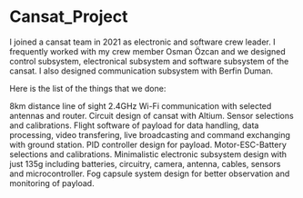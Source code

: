 # Cansat_Project
I joined a cansat team in 2021 as electronic and software crew leader. I frequently worked with my crew member Osman Özcan and we designed control subsystem, electronical subsystem and software subsystem of the cansat. I also designed communication subsystem with Berfin Duman. 

Here is the list of the things that we done:

8km distance line of sight 2.4GHz Wi-Fi communication with selected antennas and router.
Circuit design of cansat with Altium.
Sensor selections and calibrations.
Flight software of payload for data handling, data processing, video transfering, live broadcasting and command exchanging with ground station.
PID controller design for payload.
Motor-ESC-Battery selections and calibrations.
Minimalistic electronic subsystem design with just 135g including batteries, circuitry, camera, antenna, cables, sensors and microcontroller.
Fog capsule system design for better observation and monitoring of payload.
